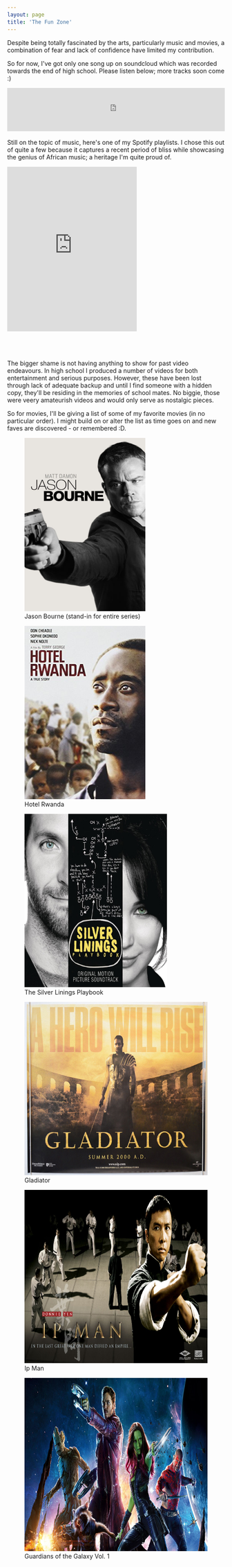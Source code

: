 ```yaml
---
layout: page
title: 'The Fun Zone'
---
```

Despite being totally fascinated by the arts, particularly music and movies, a combination of fear and lack of confidence have limited my contribution. 

So for now, I've got only one song up on soundcloud which was recorded towards the end of high school. Please listen below; more tracks soon come :)

<iframe width="100%" height="100" scrolling="no" frameborder="no" src="https://w.soundcloud.com/player/?url=https%3A//api.soundcloud.com/tracks/174185362&amp;color=%23ff5500&amp;auto_play=false&amp;hide_related=false&amp;show_comments=true&amp;show_user=true&amp;show_reposts=false&amp;show_teaser=true&amp;visual=true"></iframe>


Still on the topic of music, here's one of my Spotify playlists. I chose this out of quite a few because it captures a recent period of bliss while showcasing the genius of African music; a heritage I'm quite proud of. 

<iframe src="https://open.spotify.com/embed/user/1296888699/playlist/3E4lrZ6JV9gxnlv8Jlbydz" width="300" height="380" frameborder="0" allowtransparency="true"></iframe>

<br><br>

The bigger shame is not having anything to show for past video endeavours. In high school I produced a number of videos for both entertainment and serious purposes. However, these have been lost through lack of adequate backup and until I find someone with a hidden copy, they'll be residing in the memories of school mates. No biggie, those were veery amateurish videos and would only serve as nostalgic pieces.

So for movies, I'll be giving a list of some of my favorite movies (in no particular order). I might build on or alter the list as time goes on and new faves are discovered - or remembered :D. 

<figure>
<img src='/assets/bourne.jpg' height='400px' width='280px' alt='The Bourne Series'>
<figcaption>Jason Bourne (stand-in for entire series)</figcaption>
</figure>

<figure>
<img src='/assets/hotel-rwanda.jpg' height='400px' width='280px' alt='Hotel Rwanda'>
<figcaption>Hotel Rwanda</figcaption>
</figure>

<figure>
<img src='/assets/silver-linings-playbook.jpg' height='400px' width='330px' alt='The Silver Linings Playbook'>
<figcaption>The Silver Linings Playbook</figcaption>
</figure>

<figure>
<img src='/assets/gladiator.jpg' height='400px' width='500px' alt='Ip Man'>
<figcaption>Gladiator</figcaption>
</figure>

<figure>
<img src='/assets/ip-man.jpg' height='400px' width='700px' alt='Ip Man'>
<figcaption>Ip Man</figcaption>
</figure>

<figure>
<img src='/assets/guardians.jpg' height='400px' width='750px' alt='Guardians of the Galaxy Vol. 1'>
<figcaption>Guardians of the Galaxy Vol. 1</figcaption>
</figure>

